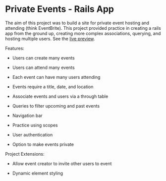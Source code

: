 # Private Events - Rails App

The aim of this project was to build a site for private event hosting and attending (think EventBrite). This project provided practice in creating a rails app from the ground up, creating more complex associations, querying, and hosting multiple users. See the <a href="https://afternoon-reef-60955.herokuapp.com/">live preview</a>.

Features:

* Users can create many events

* Users can attend many events

* Each event can have many users attending

* Events require a title, date, and location

* Associate events and users via a through table

* Queries to filter upcoming and past events

* Navigation bar

* Practice using scopes

* User authentication

* Option to make events private

Project Extensions:

* Allow event creator to invite other users to event

* Dynamic element styling
